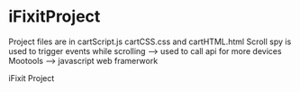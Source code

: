 iFixitProject
=============

Project files are in cartScript.js cartCSS.css and cartHTML.html
Scroll spy is used to trigger events while scrolling --> used to call api for more devices
Mootools --> javascript web framerwork


iFixit Project
